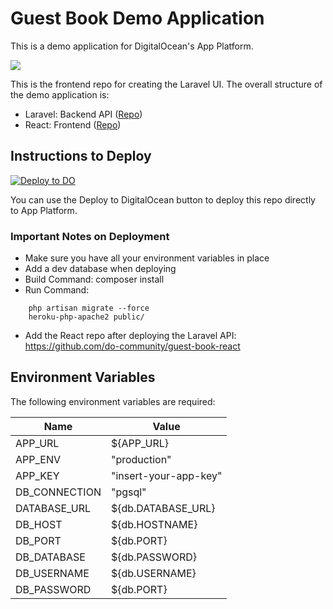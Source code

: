 # Guest Book Demo Application

This is a demo application for DigitalOcean's App Platform.

![](https://i.imgur.com/AQV1t4y.png)

This is the frontend repo for creating the Laravel UI. The overall structure of the demo application is:

-   Laravel: Backend API ([Repo](https://github.com/do-community/guest-book-laravel))
-   React: Frontend ([Repo](https://github.com/do-community/guest-book-react))

## Instructions to Deploy

[![Deploy to DO](https://mp-assets1.sfo2.digitaloceanspaces.com/deploy-to-do/do-btn-blue.svg)](https://cloud.digitalocean.com/apps/new?repo=https://github.com/do-community/guest-book-laravel/tree/master)

You can use the Deploy to DigitalOcean button to deploy this repo directly to App Platform.

### Important Notes on Deployment

-   Make sure you have all your environment variables in place
-   Add a dev database when deploying
-   Build Command: composer install
-   Run Command:

```
    php artisan migrate --force
    heroku-php-apache2 public/
```

-   Add the React repo after deploying the Laravel API: https://github.com/do-community/guest-book-react

## Environment Variables

The following environment variables are required:

| Name          | Value                 |
| ------------- | --------------------- |
| APP_URL       | ${APP_URL}            |
| APP_ENV       | "production"          |
| APP_KEY       | "insert-your-app-key" |
| DB_CONNECTION | "pgsql"               |
| DATABASE_URL  | ${db.DATABASE_URL}    |
| DB_HOST       | ${db.HOSTNAME}        |
| DB_PORT       | ${db.PORT}            |
| DB_DATABASE   | ${db.PASSWORD}        |
| DB_USERNAME   | ${db.USERNAME}        |
| DB_PASSWORD   | ${db.PORT}            |
